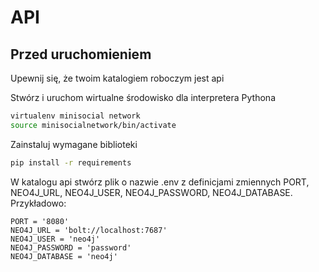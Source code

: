 # API

## Przed uruchomieniem

Upewnij się, że twoim katalogiem roboczym jest api

Stwórz i uruchom wirtualne środowisko dla interpretera Pythona

```bash
virtualenv minisocial network
source minisocialnetwork/bin/activate
```

Zainstaluj wymagane biblioteki

```bash
pip install -r requirements
```

W katalogu api stwórz plik o nazwie .env z definicjami zmiennych PORT, NEO4J_URL, NEO4J_USER, NEO4J_PASSWORD, NEO4J_DATABASE. Przykładowo:

```dotenv
PORT = '8080'
NEO4J_URL = 'bolt://localhost:7687'
NEO4J_USER = 'neo4j'
NEO4J_PASSWORD = 'password'
NEO4J_DATABASE = 'neo4j'
```
